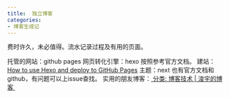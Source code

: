 ```yaml
---
title:  独立博客
categories: 
- 博客生成记
---
```


费时许久，未必值得。流水记录过程及有用的页面。


托管的网站：github pages 
网页转化引擎：hexo 按照参考官方文档。
建站：[How to use Hexo and deploy to GitHub Pages][1]
主题：next 也有官方文档和github，有问题可以上issue查找。
实用的朋友博客：[ 分类: 博客技术 | 浚宇的博客 ][2]




[1]:	https://gist.github.com/btfak/18938572f5df000ebe06fbd1872e4e39
[2]:	http://blog.junyu.pro/